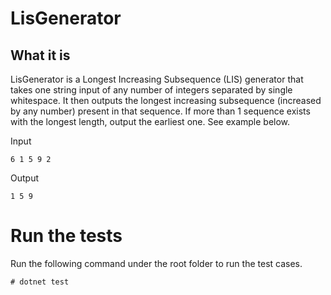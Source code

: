 # LisGenerator

## What it is

LisGenerator is a Longest Increasing Subsequence (LIS) generator that takes one string input of any number of integers separated by single whitespace. It then outputs the longest increasing subsequence (increased by any number) present in that sequence. If more than 1 sequence exists with the longest length, output the earliest one. See example below.

Input
``` 
6 1 5 9 2
```
Output
```
1 5 9
```

# Run the tests

Run the following command under the root folder to run the test cases.

```
# dotnet test
```
